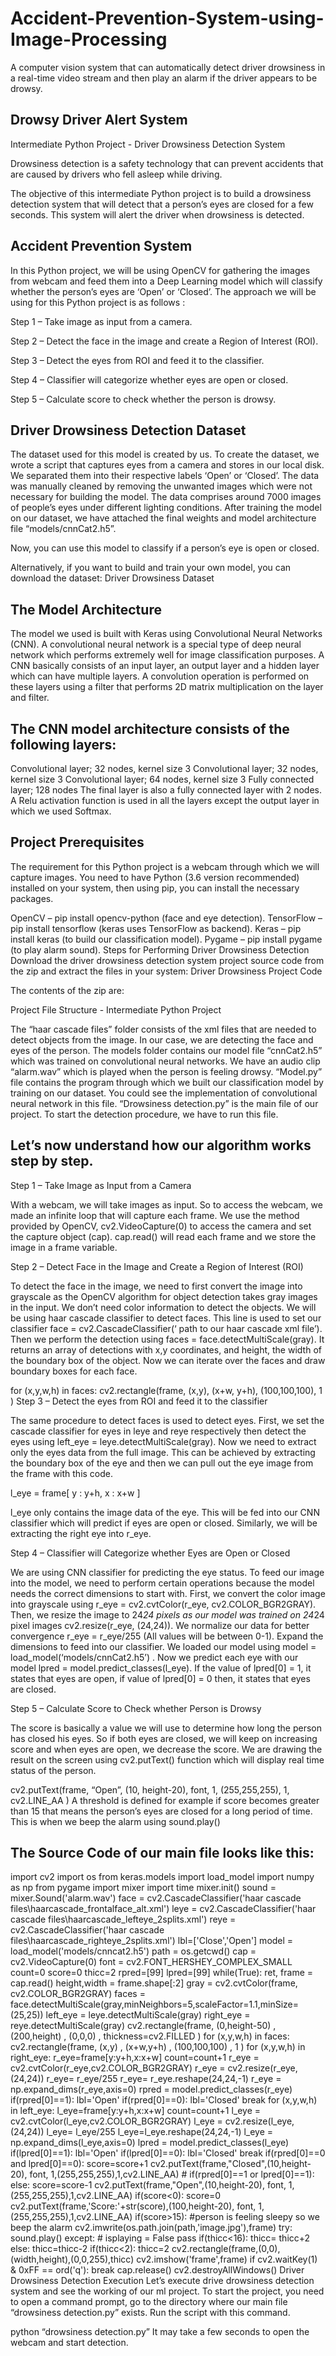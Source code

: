 # Accident-Prevention-System-using-Image-Processing
A computer vision system that can automatically detect driver drowsiness in a real-time video stream and then play an alarm if the driver appears to be drowsy.

## Drowsy Driver Alert System

Intermediate Python Project - Driver Drowsiness Detection System

Drowsiness detection is a safety technology that can prevent accidents that are caused by drivers who fell asleep while driving.

The objective of this intermediate Python project is to build a drowsiness detection system that will detect that a person’s eyes are closed for a few seconds. This system will alert the driver when drowsiness is detected.

## Accident Prevention System

In this Python project, we will be using OpenCV for gathering the images from webcam and feed them into a Deep Learning model which will classify whether the person’s eyes are ‘Open’ or ‘Closed’. The approach we will be using for this Python project is as follows :

Step 1 – Take image as input from a camera.

Step 2 – Detect the face in the image and create a Region of Interest (ROI).

Step 3 – Detect the eyes from ROI and feed it to the classifier.

Step 4 – Classifier will categorize whether eyes are open or closed.

Step 5 – Calculate score to check whether the person is drowsy.

## Driver Drowsiness Detection Dataset
The dataset used for this model is created by us. To create the dataset, we wrote a script that captures eyes from a camera and stores in our local disk. We separated them into their respective labels ‘Open’ or ‘Closed’. The data was manually cleaned by removing the unwanted images which were not necessary for building the model. The data comprises around 7000 images of people’s eyes under different lighting conditions. After training the model on our dataset, we have attached the final weights and model architecture file “models/cnnCat2.h5”.

Now, you can use this model to classify if a person’s eye is open or closed.

Alternatively, if you want to build and train your own model, you can download the dataset: Driver Drowsiness Dataset

## The Model Architecture
The model we used is built with Keras using Convolutional Neural Networks (CNN). A convolutional neural network is a special type of deep neural network which performs extremely well for image classification purposes. A CNN basically consists of an input layer, an output layer and a hidden layer which can have multiple layers. A convolution operation is performed on these layers using a filter that performs 2D matrix multiplication on the layer and filter.

## The CNN model architecture consists of the following layers:

Convolutional layer; 32 nodes, kernel size 3
Convolutional layer; 32 nodes, kernel size 3
Convolutional layer; 64 nodes, kernel size 3
Fully connected layer; 128 nodes
The final layer is also a fully connected layer with 2 nodes. A Relu activation function is used in all the layers except the output layer in which we used Softmax.


## Project Prerequisites
The requirement for this Python project is a webcam through which we will capture images. You need to have Python (3.6 version recommended) installed on your system, then using pip, you can install the necessary packages.

OpenCV – pip install opencv-python (face and eye detection).
TensorFlow – pip install tensorflow (keras uses TensorFlow as backend).
Keras – pip install keras (to build our classification model).
Pygame – pip install pygame (to play alarm sound).
Steps for Performing Driver Drowsiness Detection
Download the driver drowsiness detection system project source code from the zip and extract the files in your system: Driver Drowsiness Project Code

The contents of the zip are:

Project File Structure - Intermediate Python Project

The “haar cascade files” folder consists of the xml files that are needed to detect objects from the image. In our case, we are detecting the face and eyes of the person.
The models folder contains our model file “cnnCat2.h5” which was trained on convolutional neural networks.
We have an audio clip “alarm.wav” which is played when the person is feeling drowsy.
“Model.py” file contains the program through which we built our classification model by training on our dataset. You could see the implementation of convolutional neural network in this file.
“Drowsiness detection.py” is the main file of our project. To start the detection procedure, we have to run this file.

## Let’s now understand how our algorithm works step by step.

Step 1 – Take Image as Input from a Camera

With a webcam, we will take images as input. So to access the webcam, we made an infinite loop that will capture each frame. We use the method provided by OpenCV, cv2.VideoCapture(0) to access the camera and set the capture object (cap). cap.read() will read each frame and we store the image in a frame variable.

Step 2 – Detect Face in the Image and Create a Region of Interest (ROI)

To detect the face in the image, we need to first convert the image into grayscale as the OpenCV algorithm for object detection takes gray images in the input. We don’t need color information to detect the objects. We will be using haar cascade classifier to detect faces. This line is used to set our classifier face = cv2.CascadeClassifier(‘ path to our haar cascade xml file’). Then we perform the detection using faces = face.detectMultiScale(gray). It returns an array of detections with x,y coordinates, and height, the width of the boundary box of the object. Now we can iterate over the faces and draw boundary boxes for each face.

for (x,y,w,h) in faces: 
        cv2.rectangle(frame, (x,y), (x+w, y+h), (100,100,100), 1 )
Step 3 – Detect the eyes from ROI and feed it to the classifier

The same procedure to detect faces is used to detect eyes. First, we set the cascade classifier for eyes in leye and reye respectively then detect the eyes using left_eye = leye.detectMultiScale(gray). Now we need to extract only the eyes data from the full image. This can be achieved by extracting the boundary box of the eye and then we can pull out the eye image from the frame with this code.

l_eye = frame[ y : y+h, x : x+w ]

l_eye only contains the image data of the eye. This will be fed into our CNN classifier which will predict if eyes are open or closed. Similarly, we will be extracting the right eye into r_eye.

Step 4 – Classifier will Categorize whether Eyes are Open or Closed

We are using CNN classifier for predicting the eye status. To feed our image into the model, we need to perform certain operations because the model needs the correct dimensions to start with. First, we convert the color image into grayscale using r_eye = cv2.cvtColor(r_eye, cv2.COLOR_BGR2GRAY). Then, we resize the image to 24*24 pixels as our model was trained on 24*24 pixel images cv2.resize(r_eye, (24,24)). We normalize our data for better convergence r_eye = r_eye/255 (All values will be between 0-1). Expand the dimensions to feed into our classifier. We loaded our model using model = load_model(‘models/cnnCat2.h5’) . Now we predict each eye with our model
lpred = model.predict_classes(l_eye). If the value of lpred[0] = 1, it states that eyes are open, if value of lpred[0] = 0 then, it states that eyes are closed.

Step 5 – Calculate Score to Check whether Person is Drowsy

The score is basically a value we will use to determine how long the person has closed his eyes. So if both eyes are closed, we will keep on increasing score and when eyes are open, we decrease the score. We are drawing the result on the screen using cv2.putText() function which will display real time status of the person.

cv2.putText(frame, “Open”, (10, height-20), font, 1, (255,255,255), 1, cv2.LINE_AA )
A threshold is defined for example if score becomes greater than 15 that means the person’s eyes are closed for a long period of time. This is when we beep the alarm using sound.play()

## The Source Code of our main file looks like this:

import cv2
import os
from keras.models import load_model
import numpy as np
from pygame import mixer
import time
mixer.init()
sound = mixer.Sound('alarm.wav')
face = cv2.CascadeClassifier('haar cascade files\haarcascade_frontalface_alt.xml')
leye = cv2.CascadeClassifier('haar cascade files\haarcascade_lefteye_2splits.xml')
reye = cv2.CascadeClassifier('haar cascade files\haarcascade_righteye_2splits.xml')
lbl=['Close','Open']
model = load_model('models/cnncat2.h5')
path = os.getcwd()
cap = cv2.VideoCapture(0)
font = cv2.FONT_HERSHEY_COMPLEX_SMALL
count=0
score=0
thicc=2
rpred=[99]
lpred=[99]
while(True):
    ret, frame = cap.read()
    height,width = frame.shape[:2]
    gray = cv2.cvtColor(frame, cv2.COLOR_BGR2GRAY)
    faces = face.detectMultiScale(gray,minNeighbors=5,scaleFactor=1.1,minSize=(25,25))
    left_eye = leye.detectMultiScale(gray)
    right_eye = reye.detectMultiScale(gray)
    cv2.rectangle(frame, (0,height-50) , (200,height) , (0,0,0) , thickness=cv2.FILLED )
    for (x,y,w,h) in faces:
cv2.rectangle(frame, (x,y) , (x+w,y+h) , (100,100,100) , 1 )
    for (x,y,w,h) in right_eye:
        r_eye=frame[y:y+h,x:x+w]
        count=count+1
        r_eye = cv2.cvtColor(r_eye,cv2.COLOR_BGR2GRAY)
        r_eye = cv2.resize(r_eye,(24,24))
        r_eye= r_eye/255
        r_eye= r_eye.reshape(24,24,-1)
        r_eye = np.expand_dims(r_eye,axis=0)
        rpred = model.predict_classes(r_eye)
        if(rpred[0]==1):
            lbl='Open'
        if(rpred[0]==0):
            lbl='Closed'
        break
    for (x,y,w,h) in left_eye:
        l_eye=frame[y:y+h,x:x+w]
        count=count+1
        l_eye = cv2.cvtColor(l_eye,cv2.COLOR_BGR2GRAY)
        l_eye = cv2.resize(l_eye,(24,24))
        l_eye= l_eye/255
        l_eye=l_eye.reshape(24,24,-1)
        l_eye = np.expand_dims(l_eye,axis=0)
        lpred = model.predict_classes(l_eye)
        if(lpred[0]==1):
            lbl='Open'
        if(lpred[0]==0):
            lbl='Closed'
        break
    if(rpred[0]==0 and lpred[0]==0):
        score=score+1
        cv2.putText(frame,"Closed",(10,height-20), font, 1,(255,255,255),1,cv2.LINE_AA)
    # if(rpred[0]==1 or lpred[0]==1):
    else:
        score=score-1
        cv2.putText(frame,"Open",(10,height-20), font, 1,(255,255,255),1,cv2.LINE_AA)
    if(score<0):
        score=0
    cv2.putText(frame,'Score:'+str(score),(100,height-20), font, 1,(255,255,255),1,cv2.LINE_AA)
    if(score>15):
        #person is feeling sleepy so we beep the alarm
        cv2.imwrite(os.path.join(path,'image.jpg'),frame)
        try:
            sound.play()
        except: # isplaying = False
            pass
        if(thicc<16):
            thicc= thicc+2
        else:
            thicc=thicc-2
            if(thicc<2):
                thicc=2
        cv2.rectangle(frame,(0,0),(width,height),(0,0,255),thicc)
    cv2.imshow('frame',frame)
    if cv2.waitKey(1) & 0xFF == ord('q'):
        break
cap.release()
cv2.destroyAllWindows()
Driver Drowsiness Detection Execution
Let’s execute drive drowsiness detection system and see the working of our ml project. To start the project, you need to open a command prompt, go to the directory where our main file “drowsiness detection.py” exists. Run the script with this command.

python “drowsiness detection.py”
It may take a few seconds to open the webcam and start detection.
